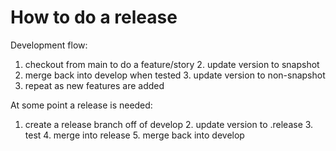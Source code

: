 # How to do a release

Development flow:
1. checkout from main to do a feature/story
   2. update version to snapshot
2. merge back into develop when tested
    3. update version to non-snapshot
4. repeat as new features are added

At some point a release is needed:
1. create a release branch off of develop
   2. update version to .release
   3. test
   4. merge into release
   5. merge back into develop


